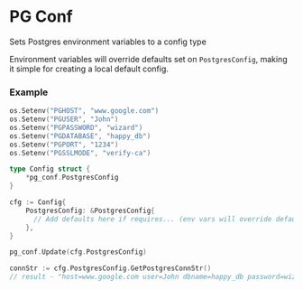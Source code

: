 # PG Conf
Sets Postgres environment variables to a config type

Environment variables will override defaults set on `PostgresConfig`, making it simple for creating a local default config.
### Example
```go
os.Setenv("PGHOST", "www.google.com")
os.Setenv("PGUSER", "John")
os.Setenv("PGPASSWORD", "wizard")
os.Setenv("PGDATABASE", "happy_db")
os.Setenv("PGPORT", "1234")
os.Setenv("PGSSLMODE", "verify-ca")

type Config struct {
    *pg_conf.PostgresConfig
}

cfg := Config{
    PostgresConfig: &PostgresConfig{
      // Add defaults here if requires... (env vars will override defaults)
    },
}

pg_conf.Update(cfg.PostgresConfig)

connStr := cfg.PostgresConfig.GetPostgresConnStr()
// result - "host=www.google.com user=John dbname=happy_db password=wizard port=1234 sslmode=verify-ca"
```